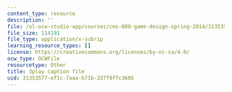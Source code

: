 ```yaml
---
content_type: resource
description: ''
file: /ol-ocw-studio-app/courses/cms-608-game-design-spring-2014/31353577ef1c7aaab71b337f9ffc3605_1506699.srt
file_size: 114191
file_type: application/x-subrip
learning_resource_types: []
license: https://creativecommons.org/licenses/by-nc-sa/4.0/
ocw_type: OCWFile
resourcetype: Other
title: 3play caption file
uid: 31353577-ef1c-7aaa-b71b-337f9ffc3605
---
```

